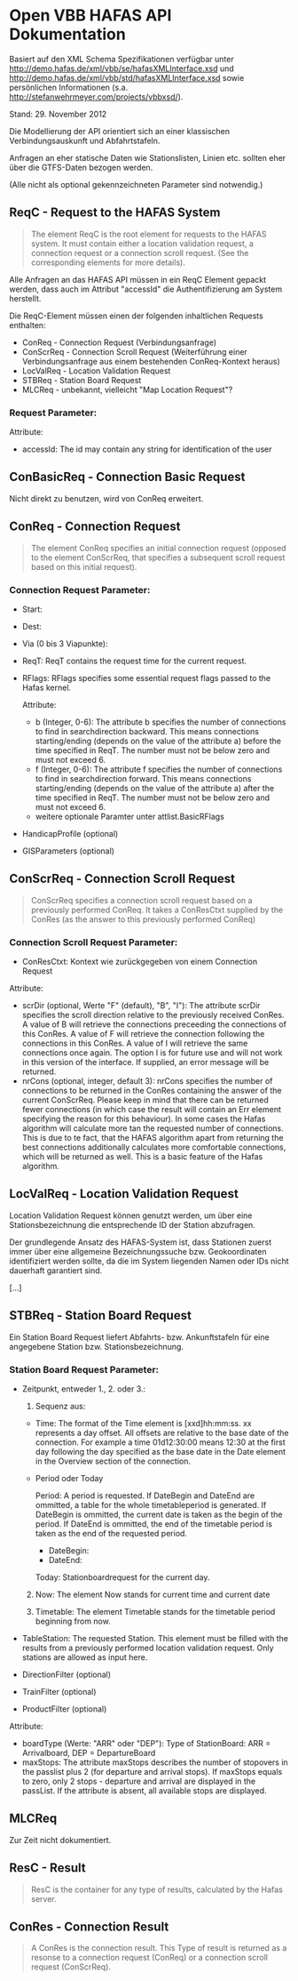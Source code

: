 # Open VBB HAFAS API Dokumentation

Basiert auf den XML Schema Spezifikationen verfügbar unter
http://demo.hafas.de/xml/vbb/se/hafasXMLInterface.xsd und
http://demo.hafas.de/xml/vbb/std/hafasXMLInterface.xsd sowie persönlichen
Informationen (s.a. http://stefanwehrmeyer.com/projects/vbbxsd/).

Stand: 29. November 2012

Die Modellierung der API orientiert sich an einer klassischen
Verbindungsauskunft und Abfahrtstafeln.

Anfragen an eher statische Daten wie Stationslisten, Linien etc. sollten eher
über die GTFS-Daten bezogen werden.

(Alle nicht als optional gekennzeichneten Parameter sind notwendig.)


## ReqC - Request to the HAFAS System

> The element ReqC is the root element for requests to the HAFAS
> system. It must contain either a location validation request,
> a connection request or a connection scroll request. (See the
> corresponding elements for more details).

Alle Anfragen an das HAFAS API müssen in ein ReqC Element gepackt werden, dass
auch im Attribut "accessId" die Authentifizierung am System herstellt.

Die ReqC-Element müssen einen der folgenden inhaltlichen Requests enthalten:

* ConReq - Connection Request (Verbindungsanfrage)
* ConScrReq - Connection Scroll Request (Weiterführung einer Verbindungsanfrage
  aus einem bestehenden ConReq-Kontext heraus)
* LocValReq - Location Validation Request 
* STBReq - Station Board Request
* MLCReq - unbekannt, vielleicht "Map Location Request"?


### Request Parameter:

Attribute:

- accessId: The id may contain any string for identification of the user



## ConBasicReq - Connection Basic Request

Nicht direkt zu benutzen, wird von ConReq erweitert.


## ConReq - Connection Request

> The element ConReq specifies an initial connection request (opposed to the
element ConScrReq, that specifies a subsequent scroll request based on this
initial request).

### Connection Request Parameter:

- Start: 
- Dest:
- Via (0 bis 3 Viapunkte): 

- ReqT: ReqT contains the request time for the current request.

- RFlags: RFlags specifies some essential request flags passed to the Hafas
  kernel.

  Attribute:
  - b (Integer, 0-6): The attribute b specifies the number of connections to
    find in searchdirection backward. This means connections starting/ending
    (depends on the value of the attribute a) before the time specified in ReqT.
    The number must not be below zero and must not exceed 6.
  - f (Integer, 0-6): The attribute f specifies the number of connections to
    find in searchdirection forward. This means connections starting/ending
    (depends on the value of the attribute a) after the time specified in ReqT.
    The number must not be below zero and must not exceed 6.
  - weitere optionale Paramter unter attlist.BasicRFlags

- HandicapProfile (optional)
- GISParameters (optional)



## ConScrReq - Connection Scroll Request

> ConScrReq specifies a connection scroll request based on a previously
performed ConReq. It takes a ConResCtxt supplied by the ConRes (as the answer to
this previously performed ConReq)

### Connection Scroll Request Parameter:

- ConResCtxt: Kontext wie zurückgegeben von einem Connection Request

Attribute:

- scrDir (optional, Werte "F" (default), "B", "I"): The attribute scrDir specifies the scroll
  direction relative to the previously received ConRes. A value of B will
  retrieve the connections preceeding the connections of this ConRes. A value of
  F will retrieve the connection following the connections in this ConRes. A
  value of I will retrieve the same connections once again. The option I is for
  future use and will not work in this version of the interface. If supplied, an
  error message will be returned.
- nrCons (optional, integer, default 3): nrCons specifies the number of
  connections to be returned in the ConRes containing the answer of the current
  ConScrReq. Please keep in mind that there can be returned fewer connections
  (in which case the result will contain an Err element specifying the reason
  for this behaviour). In some cases the Hafas algorithm will calculate more tan
  the requested number of connections. This is due to te fact, that the HAFAS
  algorithm apart from returning the best connections additionally calculates
  more comfortable connections, which will be returned as well. This is a basic
  feature of the Hafas algorithm.


## LocValReq - Location Validation Request

Location Validation Request können genutzt werden, um über eine
Stationsbezeichnung die entsprechende ID der Station abzufragen.

Der grundlegende Ansatz des HAFAS-System ist, dass Stationen zuerst immer über
eine allgemeine Bezeichnungssuche bzw. Geokoordinaten identifiziert werden
sollte, da die im System liegenden Namen oder IDs nicht dauerhaft garantiert
sind.


  <LocValReq id="001" maxNr="20" sMode="1"> 
    <ReqLoc type="ST" match="Hauptbahnhof, Berlin" /> 
  </LocValReq> 
  
  <LocValRes flag="FINAL" id="001"> 
    <Station name="Berlin Hbf" externalId="008011160#81" externalStationNr="008011160" type="WGS84" x="13369548" y="52525589"/> 
    [...] 
  </LocValRes> 


## STBReq - Station Board Request

Ein Station Board Request liefert Abfahrts- bzw. Ankunftstafeln für eine
angegebene Station bzw. Stationsbezeichnung.

### Station Board Request Parameter:

- Zeitpunkt, entweder 1., 2. oder 3.:
  1. Sequenz aus:
    - Time: The format of the Time element is [xxd]hh:mm:ss. xx represents a day
      offset. All offsets are relative to the base date of the connection. For
      example a time 01d12:30:00 means 12:30 at the first day following the day
      specified as the base date in the Date element in the Overview section of
      the connection.
    - Period oder Today

      Period: A period is requested. If DateBegin and DateEnd are ommitted, a
      table for the whole timetableperiod is generated. If DateBegin is ommitted,
      the current date is taken as the begin of the period. If DateEnd is
      ommitted, the end of the timetable period is taken as the end of the
      requested period.
      - DateBegin: 
      - DateEnd:
        
      Today: Stationboardrequest for the current day.
  
  2. Now: The element Now stands for current time and current date
  
  3. Timetable: The element Timetable stands for the timetable period beginning from now.
	
- TableStation: The requested Station. This element must be filled with the
  results from a previously performed location validation request. Only stations
  are allowed as input here.

- DirectionFilter (optional)
- TrainFilter (optional)
- ProductFilter (optional)
		
Attribute: 

- boardType (Werte: "ARR" oder "DEP"): Type of StationBoard: ARR = Arrivalboard, DEP = DepartureBoard
- maxStops: The attribute maxStops describes the number of stopovers in the
  passlist plus 2 (for departure and arrival stops). If maxStops equals to zero,
  only 2 stops - departure and arrival are displayed in the passList. If the
  attribute is absent, all available stops are displayed.


## MLCReq

Zur Zeit nicht dokumentiert.




## ResC - Result

> ResC is the container for any type of results, calculated by the Hafas server.


## ConRes - Connection Result

> A ConRes is the connection result. This Type of result is returned as a resonse to a connection request (ConReq) or a connection scroll request (ConScrReq).

